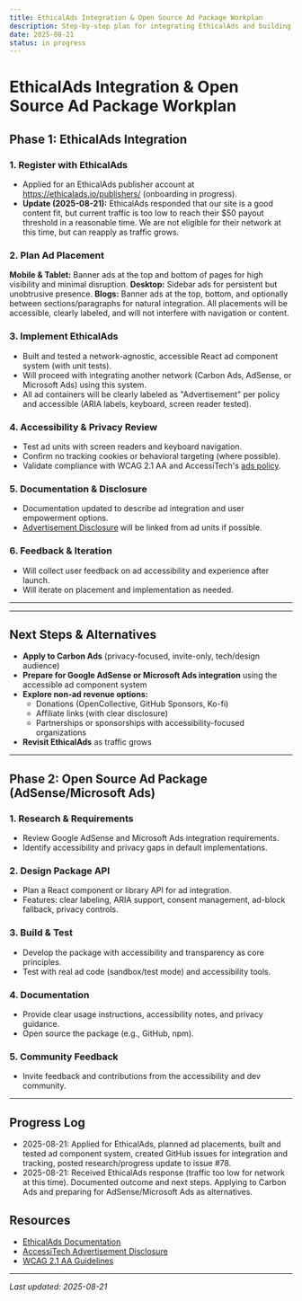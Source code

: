 ```yaml
---
title: EthicalAds Integration & Open Source Ad Package Workplan
description: Step-by-step plan for integrating EthicalAds and building a transparent, accessible ad package for AccessiTech.
date: 2025-08-21
status: in progress
---
```


# EthicalAds Integration & Open Source Ad Package Workplan

## Phase 1: EthicalAds Integration

### 1. Register with EthicalAds

- Applied for an EthicalAds publisher account at https://ethicalads.io/publishers/ (onboarding in progress).
- **Update (2025-08-21):** EthicalAds responded that our site is a good content fit, but current traffic is too low to reach their $50 payout threshold in a reasonable time. We are not eligible for their network at this time, but can reapply as traffic grows.

### 2. Plan Ad Placement

**Mobile & Tablet:** Banner ads at the top and bottom of pages for high visibility and minimal disruption.
**Desktop:** Sidebar ads for persistent but unobtrusive presence.
**Blogs:** Banner ads at the top, bottom, and optionally between sections/paragraphs for natural integration.
All placements will be accessible, clearly labeled, and will not interfere with navigation or content.

### 3. Implement EthicalAds

- Built and tested a network-agnostic, accessible React ad component system (with unit tests).
- Will proceed with integrating another network (Carbon Ads, AdSense, or Microsoft Ads) using this system.
- All ad containers will be clearly labeled as "Advertisement" per policy and accessible (ARIA labels, keyboard, screen reader tested).

### 4. Accessibility & Privacy Review

- Test ad units with screen readers and keyboard navigation.
- Confirm no tracking cookies or behavioral targeting (where possible).
- Validate compliance with WCAG 2.1 AA and AccessiTech's [ads policy](public/disclosures/ads.md).

### 5. Documentation & Disclosure

- Documentation updated to describe ad integration and user empowerment options.
- [Advertisement Disclosure](public/disclosures/ads.md) will be linked from ad units if possible.

### 6. Feedback & Iteration

- Will collect user feedback on ad accessibility and experience after launch.
- Will iterate on placement and implementation as needed.

---

---

## Next Steps & Alternatives

- **Apply to Carbon Ads** (privacy-focused, invite-only, tech/design audience)
- **Prepare for Google AdSense or Microsoft Ads integration** using the accessible ad component system
- **Explore non-ad revenue options:**
  - Donations (OpenCollective, GitHub Sponsors, Ko-fi)
  - Affiliate links (with clear disclosure)
  - Partnerships or sponsorships with accessibility-focused organizations
- **Revisit EthicalAds** as traffic grows

---

## Phase 2: Open Source Ad Package (AdSense/Microsoft Ads)

### 1. Research & Requirements

- Review Google AdSense and Microsoft Ads integration requirements.
- Identify accessibility and privacy gaps in default implementations.

### 2. Design Package API

- Plan a React component or library API for ad integration.
- Features: clear labeling, ARIA support, consent management, ad-block fallback, privacy controls.

### 3. Build & Test

- Develop the package with accessibility and transparency as core principles.
- Test with real ad code (sandbox/test mode) and accessibility tools.

### 4. Documentation

- Provide clear usage instructions, accessibility notes, and privacy guidance.
- Open source the package (e.g., GitHub, npm).

### 5. Community Feedback

- Invite feedback and contributions from the accessibility and dev community.

---

## Progress Log

- 2025-08-21: Applied for EthicalAds, planned ad placements, built and tested ad component system, created GitHub issues for integration and tracking, posted research/progress update to issue #78.
- 2025-08-21: Received EthicalAds response (traffic too low for network at this time). Documented outcome and next steps. Applying to Carbon Ads and preparing for AdSense/Microsoft Ads as alternatives.

## Resources

- [EthicalAds Documentation](https://ethicalads.io/docs/)
- [AccessiTech Advertisement Disclosure](public/disclosures/ads.md)
- [WCAG 2.1 AA Guidelines](https://www.w3.org/WAI/WCAG21/quickref/)

---

_Last updated: 2025-08-21_
